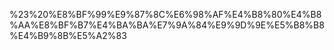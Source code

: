 %23%20%E8%BF%99%E9%87%8C%E6%98%AF%E4%B8%80%E4%B8%AA%E8%BF%B7%E4%BA%BA%E7%9A%84%E9%9D%9E%E5%B8%B8%E4%B9%8B%E5%A2%83
